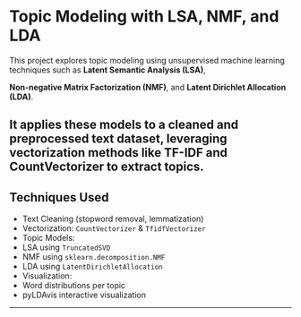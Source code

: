 # Topic Modeling with LSA, NMF, and LDA

This project explores topic modeling using unsupervised machine learning techniques such as **Latent Semantic Analysis (LSA)**,

**Non-negative Matrix Factorization (NMF)**, and **Latent Dirichlet Allocation (LDA)**.

It applies these models to a cleaned and preprocessed text dataset, leveraging vectorization methods like **TF-IDF** and **CountVectorizer** to extract topics.
---
## Techniques Used
-  Text Cleaning (stopword removal, lemmatization)
-  Vectorization: `CountVectorizer` & `TfidfVectorizer`
-  Topic Models:
  - LSA using `TruncatedSVD`
  - NMF using `sklearn.decomposition.NMF`
  - LDA using `LatentDirichletAllocation`
-  Visualization:
  - Word distributions per topic
  - pyLDAvis interactive visualization
---
